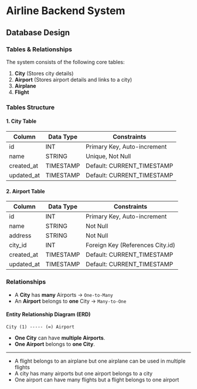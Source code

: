 # Airline Backend System

## Database Design

### Tables & Relationships

The system consists of the following core tables:

1. **City** (Stores city details)
2. **Airport** (Stores airport details and links to a city)
3. **Airplane**
4. **Flight**

### **Tables Structure**

#### **1. City Table**

| Column     | Data Type | Constraints                 |
| ---------- | --------- | --------------------------- |
| id         | INT       | Primary Key, Auto-increment |
| name       | STRING    | Unique, Not Null            |
| created_at | TIMESTAMP | Default: CURRENT_TIMESTAMP  |
| updated_at | TIMESTAMP | Default: CURRENT_TIMESTAMP  |

#### **2. Airport Table**

| Column     | Data Type | Constraints                      |
| ---------- | --------- | -------------------------------- |
| id         | INT       | Primary Key, Auto-increment      |
| name       | STRING    | Not Null                         |
| address    | STRING    | Not Null                         |
| city_id    | INT       | Foreign Key (References City.id) |
| created_at | TIMESTAMP | Default: CURRENT_TIMESTAMP       |
| updated_at | TIMESTAMP | Default: CURRENT_TIMESTAMP       |

### **Relationships**

- A **City** has **many** Airports → `One-to-Many`
- An **Airport** belongs to **one** City → `Many-to-One`

#### **Entity Relationship Diagram (ERD)**

```
City (1) ----- (∞) Airport
```

- **One City** can have **multiple Airports**.
- **One Airport** belongs to **one City**.

---

- A flight belongs to an airplane but one airplane can be used in multiple flights
- A city has many airports but one airport belongs to a city
- One airport can have many flights but a flight belongs to one airport

